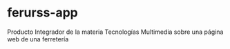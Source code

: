 # ferurss-app
 Producto Integrador de la materia Tecnologías Multimedia sobre una página web de una ferretería 
